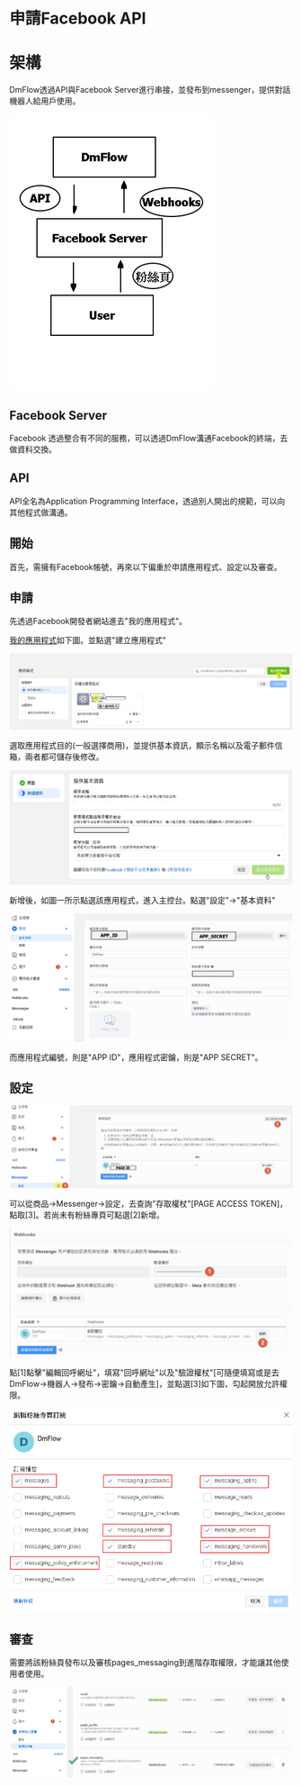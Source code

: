 # 申請Facebook API

# 架構
DmFlow透過API與Facebook Server進行串接，並發布到messenger，提供對話機器人給用戶使用。

![](../../../../images/fbmessenger/Image008.png)

## Facebook Server

Facebook 透過整合有不同的服務，可以透過DmFlow溝通Facebook的終端，去做資料交換。

## API

API全名為Application Programming Interface，透過別人開出的規範，可以向其他程式做溝通。

## 開始
首先，需擁有Facebook帳號，再來以下偏重於申請應用程式、設定以及審查。

## 申請
先透過Facebook開發者網站進去"我的應用程式"。

[我的應用程式](https://developers.facebook.com/apps/)如下圖。並點選"建立應用程式"

![](../../../../images/fbmessenger/Image001.png)

選取應用程式目的(一般選擇商用)，並提供基本資訊，顯示名稱以及電子郵件信箱，兩者都可儲存後修改。

![](../../../../images/fbmessenger/Image002.png)

新增後，如圖一所示點選該應用程式，進入主控台。點選"設定"->"基本資料"

![](../../../../images/fbmessenger/Image003.png)

而應用程式編號，則是"APP ID"，應用程式密鑰，則是"APP SECRET"。

## 設定

![](../../../../images/fbmessenger/Image004.png)

可以從商品->Messenger->設定，去查詢"存取權杖"[PAGE ACCESS TOKEN]，點取[3]。若尚未有粉絲專頁可點選[2]新增。

![](../../../../images/fbmessenger/Image006.png)

點[1]點擊"編輯回呼網址"，填寫"回呼網址"以及"驗證權杖"[可隨便填寫或是去DmFlow->機器人->發布->密鑰->自動產生]，並點選[3]如下圖，勾起開放允許權限。

![](../../../../images/fbmessenger/Image005.png)

## 審查

需要將該粉絲頁發布以及審核pages_messaging到進階存取權限，才能讓其他使用者使用。

![](../../../../images/fbmessenger/Image007.png)